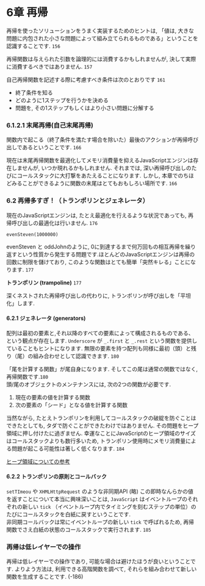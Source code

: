# 6章 再帰 


再帰を使ったソリューションをうまく実装するためのヒントは, 「値は, 大きな問題に内包された小さな問題によって組み立てられるものである」ということを認識することです. `156`  

再帰関数は与えられた引数を論理的には消費するかもしれませんが, 決して実際に消費するべきではありません. `157`  

自己再帰関数を記述する際に考慮すべき条件は次のとおりです `161`  
- 終了条件を知る
- どのように1ステップを行うかを決める
- 問題を, その1ステップもしくはより小さい問題に分解する

### 6.1.2.1 末尾再帰(自己末尾再帰)

関数内で起こる（終了条件を満たす場合を除いた）最後のアクションが再帰呼び出しであるということです.  `166`

現在は末尾再帰関数を最適化してメモリ消費量を抑えるJavaScriptエンジンは存在しませんが, いつか現れるかもしれません. 
それまでは, 深い再帰呼び出しのたびにコールスタックに大打撃をあたえることになります. 
しかし, 本章でのちほどみることができるように関数の末尾はとてもおもしろい場所です. `166`

### 6.2 再帰多すぎ！（トランポリンとジェネレータ）

現在のJavaScriptエンジンは, たとえ最適化を行えるような状況であっても, 再帰呼び出しの最適化は行いません. `176`

`evenSteven(1000000)`  

evenSteven と oddJohnのように, 0に到達するまで何万回もの相互再帰を繰り返すという性質から発生する問題です.ほとんどのJavaScriptエンジンは再帰の回数に制限を儲けており, このような関数はとても簡単「突然キレる」ことになります. `177`  

__トランポリン (trampoline)__ `177`  

深くネストされた再帰呼び出しの代わりに, トランポリンが呼び出しを「平坦化」します.  

#### 6.2.1 ジェネレータ (generators)

配列は最初の要素と,それ以降のすべての要素によって構成されるものである、という観点が存在します. `Underscore` が `_.first` と `_.rest` という関数を提供していることもヒントになります. 無限の要素を持つ配列も同様に最初（頭）と残り（尾）の組み合わせとして認識できます. `180`  

「尾を計算する関数」が尾自身になります. そしてこの尾は通常の関数ではなく, 再帰関数です.`180`  
頭/尾のオブジェクトのメンテナンスには, 次の2つの関数が必要です.  

1. 現在の要素の値を計算する関数
2. 次の要素の「シード」となる値を計算する関数


当然ながら, たとえトランポリンを利用してコールスタックの破綻を防ぐことはできたとしても, タダで防ぐことができたわけではありません. その問題をヒープ領域に押し付けたに過ぎません. 幸運なことにJavaScriptのヒープ領域のサイズはコールスタックよりも数行多いため, トランポリン使用時にメモリ消費量による問題が起こる可能性は著しく低くなります. `184`

[ヒープ領域についての参考](https://www.ibm.com/developerworks/jp/web/library/wa-jsmemory/)

#### 6.2.2 トランポリンの原則とコールバック

`setTImeou` や `XHMLHttpRequest` のような非同期API (略)
この即時なんらかの値を返すことについて本当に興味深いことは,  `JavaScript` はイベントループのそれぞれの新しい `tick` （イベントループ内でタイミングを刻むステップの単位）のたびにコールスタックを白紙に戻すということです.   
非同期コールバックは常にイベントループの新しい `tick` で呼ばれるため, 再帰関数でさえ白紙の状態のコールスタックで実行されます. `185`

### 再帰は低レイヤーでの操作

再帰は低レイヤーでの操作であり, 可能な場合は避けたほうが良いということです. よりよう方法は, 利用できる高階関数を調べて, それらを組み合わせて新しい関数を生成することです. (-186)
